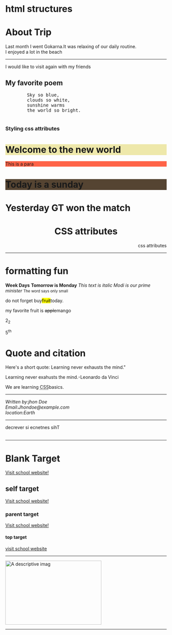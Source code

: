 <!DOCTYPE html>
<html lang="en">
<head>
    <meta charset="UTF-8">
    <meta name="viewport" content="width=device-width, initial-scale=1.0">
    <title>Document</title>
</head>
<body>
    <h1> html structures </h1>
     <h1 title="This is a heading">About Trip</h1>
    <p title="This is a paragraph">Last month I went Gokarna.It was relaxing of our daily routine.<br>I enjoyed a lot in the beach
     <hr>I would like to visit again with my friends</hr></p>
     <h2>My favorite poem</h2>
     <pre>
        Sky so blue,
        clouds so white,
        sunshine warms
        the world so bright.
     </pre>
  <h3>Styling css attributes</h3>
  <h1 style="background-color:palegoldenrod;">Welcome to the new world</h1>
  <p style="background-color: tomato;">This is a para</p> 
  <h1 style="background-color: rgb(85, 68, 50);">Today is a sunday</h1>
  <h1 style="font-family:'Franklin Gothic Medium',;">Yesterday GT won the match</h1>
  <h1 style="text-align:center;">CSS attributes</h1>
  <p style="text-align:right;">css attributes</p>
  <hr>
  <h1> formatting fun </h1>
  <b>Week Days</b>
  <strong>Tomorrow is Monday</strong>
  <i>This text is italic</i>
  <em>Modi is our prime minister</em>
  <small>The word says only small</small>
  <p>do not forget buy<mark>fruit</mark>today.</p>
  <p>my favorite fruit is <del>apple</del>mango</p>
  <p>2<sub>2</sup></p>
  <p>5<sup>th</sub></p>
  <h1>Quote and citation</h1>
  <p>Here's a short quote: Learning never exhausts the mind."</p>
  <p>Learning never exahusts the mind.-Leonardo da Vinci</p>
  <p>We are learning <abbr title="Cascading style sheets">CSS</abbr>basics.</p>
  <hr>
  <address>
    Written by:jhon Doe<br>
        Email:Jhondoe@example.com<br>
        location:Earth <br>
    </address>
    <hr>
    <bdo dir="rtl">This sentence is reverced</bdo><br></bdo><br>
    <hr>
    <h1>Blank Target</h1>
    <a href="https://W3Schools.in"target="_blank">Visit school website!</a>
    <h2>self target</h2>
    <a href="https://MDN Docs.in"target="_self">Visit school website!</a>
    <h3>parent target</h3>
     <a href="https://Example.edu.in"target="_parent">Visit school website!</a>
    <h4>top target</h4>
    <a href="https://Example.edu.in"target="_top">visit school website</a>
    <hr>
    <img src="c:\Users\gulag\Pictures\namitaaa\namitaaa.jpg" alt="A descriptive imag" width="300" height="200">
    <hr>
</body>
</html>
